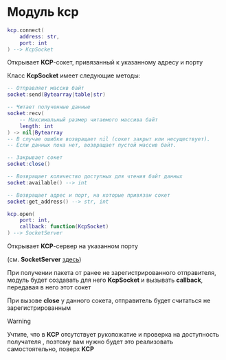 # Модуль kcp

```lua
kcp.connect(
    address: str,
    port: int
) --> KcpSocket
```

Открывает **KCP**-сокет, привязанный к указанному адресу и порту

Класс **KcpSocket** имеет следующие методы:
```lua
-- Отправляет массив байт
socket:send(Bytearray|table|str)

-- Читает полученные данные
socket:recv(
    -- Максимальный размер читаемого массива байт
    length: int
) -> nil|Bytearray
-- В случае ошибки возвращает nil (сокет закрыт или несуществует).
-- Если данных пока нет, возвращает пустой массив байт.

-- Закрывает сокет
socket:close()

-- Возвращает количество доступных для чтения байт данных
socket:available() --> int

-- Возвращает адрес и порт, на которые привязан сокет
socket:get_address() --> str, int
```

```lua
kcp.open(
    port: int,
    callback: function(KcpSocket)
) --> SocketServer
```

Открывает **KCP**-сервер на указанном порту

(см. **SocketServer** [здесь](https://github.com/MihailRis/voxelcore/blob/main/doc/ru/scripting/builtins/libnetwork.md?plain=1#L88))

При получении пакета от ранее не зарегистрированного отправителя, модуль будет создавать для него **KcpSocket** и вызывать **callback**, передавая в него этот сокет

При вызове **close** у данного сокета, отправитель будет считаться не зарегистрированным

> [!WARNING]
> Учтите, что в **KCP** отсутствует рукопожатие и проверка на доступность получателя
> , поэтому вам нужно будет это реализовать самостоятельно, поверх **KCP**